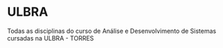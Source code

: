 # ULBRA
Todas as disciplinas do curso de Análise e Desenvolvimento de Sistemas cursadas na ULBRA - TORRES
